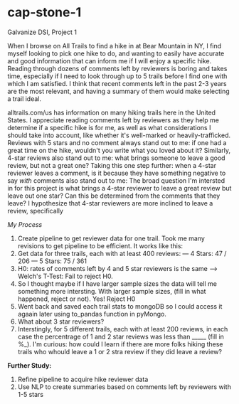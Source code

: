 # cap-stone-1
Galvanize DSI, Project 1

When I browse on All Trails to find a hike in at Bear Mountain in NY, I find myself looking to pick one hike to do, and wanting to easily have accurate and good information that can inform me if I will enjoy a specific hike. Reading through dozens of comments left by reviewers is boring and takes time, especially if I need to look through up to 5 trails before I find one with which I am satisfied. I think that recent comments left in the past 2-3 years are the most relevant, and having a summary of them would make selecting a trail ideal.

alltrails.com/us has information on many hiking trails here in the United States. I appreciate reading comments left by reviewers as they help me determine if a specific hike is for me, as well as what considerations I should take into account, like whether it's well-marked or heavily-trafficked. Reviews with 5 stars and no comment always stand out to me: if one had a great time on the hike, wouldn't you write what you loved about it? Similarly, 4-star reviews also stand out to me: what brings someone to leave a good review, but not a great one? Taking this one step further: when a 4-star reviewer leaves a comment, is it because they have something negative to say _with_ comments also stand out to me: The broad question I'm intersted in for this project is what brings a 4-star reviewer to leave a great review but leave out one star? Can this be determined from the comments that they leave? I hypothesize that 4-star reviewers are more inclined to leave a review, specifically 

_My Process_
1. Create pipeline to get reviewer data for one trail. Took me many revisions to get pipeline to be efficient. It works like this:
2. Get data for three trails, each with at least 400 reviews:
    — 4 Stars: 47 / 206
    — 5 Stars: 75 / 361
3. H0: rates of comments left by 4 and 5 star reviewers is the same --> Welch's T-Test: Fail to reject H0.
4. So I thought maybe if I have larger sample sizes the data will tell me something more intersting. With larger sample sizes, (fill in what happened, reject or not). Yes! Reject H0
5. Went back and saved each trail stats to mongoDB so I could access it agaain later using to_pandas function in pyMongo.
6. What about 3 star reviewers?
7. Interstingly, for 5 different trails, each with at least 200 reviews, in each case the percentrage of 1 and 2 star reviews was less than _____ (fill in %_). I'm curious: how could I learn if there are more folks hiking these trails who whould leave a 1 or 2 stra review if they did leave a review?


 

**Further Study:**
1. Refine pipeline to acquire hike reviewer data
2. Use NLP to create summaries based on comments left by reviewers with 1-5 stars
